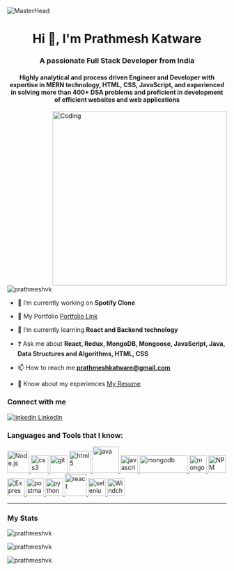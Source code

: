 ![MasterHead](https://klaxos.com/wp-content/uploads/2018/01/strategy-light-bulbs.jpg)
<h1 align="center">Hi 👋, I'm Prathmesh Katware</h1>
<h3 align="center">A passionate Full Stack Developer from India</h3>
<h4 align="center">Highly analytical and process driven Engineer and Developer with expertise in MERN technology, HTML, CSS, JavaScript, and experienced in solving more than 400+ DSA problems and proficient in development of efficient websites and web applications</h4>
<img align="right" alt="Coding" width="400" src="https://cdn.dribbble.com/users/1162077/screenshots/3848914/programmer.gif"/>

<p align="left"> <img src="https://komarev.com/ghpvc/?username=prathmeshvk&label=Profile%20views&color=0e75b6&style=flat" alt="prathmeshvk" /> </p>

<!-- <p align="left"> <a href="https://github.com/ryo-ma/github-profile-trophy"><img src="https://github-profile-trophy.vercel.app/?username=prathmeshvk" alt="prathmeshvk" /></a> </p> -->

- 🔭 I’m currently working on **Spotify Clone**

- 💼 My Portfolio [Portfolio Link](https://prathmeshvkportfolio.netlify.app)

- 🌱 I’m currently learning **React and Backend technology**

- ❓ Ask me about **React, Redux, MongoDB, Mongoose, JavaScript, Java, Data Structures and Algorithms, HTML, CSS**

- 📫 How to reach me **prathmeshkatware@gmail.com**

- 📄 Know about my experiences [My Resume](https://drive.google.com/file/d/177pwTKgpRLp_j8gF9eYfb6vLArjrXxG_/view?usp=sharing)

<h3 align="left">Connect with me</h3>

 <a href="https://www.linkedin.com/in/prathmesh-katware-89a5bb229/" rel="nofollow noreferrer">
    <img src="https://i.stack.imgur.com/gVE0j.png" alt="linkedin"> LinkedIn
 </a>

<h3 align="left">Languages and Tools that I know:</h3>
<p align="left"> <a href="https://nodejs.org/en/docs/" target="_blank" rel="noreferrer"> <img src="https://upload.wikimedia.org/wikipedia/commons/thumb/d/d9/Node.js_logo.svg/590px-Node.js_logo.svg.png" alt="Node.js" width="" height="50"/> </a>
<a href="https://www.w3schools.com/css/" target="_blank" rel="noreferrer"> <img src="https://upload.wikimedia.org/wikipedia/commons/6/62/CSS3_logo.svg" alt="css3" width="40" height="40"/> </a> <a href="https://git-scm.com/" target="_blank" rel="noreferrer"> <img src="https://www.vectorlogo.zone/logos/git-scm/git-scm-icon.svg" alt="git" width="40" height="40"/> </a> <a href="https://www.w3.org/html/" target="_blank" rel="noreferrer"> <img src="https://upload.wikimedia.org/wikipedia/commons/6/61/HTML5_logo_and_wordmark.svg" alt="html5" width="50" height="50"/> </a><a href="https://www.java.com" target="_blank" rel="noreferrer"> <img src="https://brandslogos.com/wp-content/uploads/images/large/java-logo-1.png" alt="java" width="60" height="60"/> </a><a href="https://developer.mozilla.org/en-US/docs/Web/JavaScript" target="_blank" rel="noreferrer"> <img src="https://upload.wikimedia.org/wikipedia/commons/thumb/9/99/Unofficial_JavaScript_logo_2.svg/512px-Unofficial_JavaScript_logo_2.svg.png" alt="javascript" width="40" height="40"/> </a> <a href="https://www.mongodb.com/" target="_blank" rel="noreferrer"> <img src="https://upload.wikimedia.org/wikipedia/commons/e/eb/MongoDB_Logo.png" alt="mongodb" width="110" height="40"/> </a>  <a href="https://mongoosejs.com/" target="_blank" rel="noreferrer"> <img src="https://encrypted-tbn0.gstatic.com/images?q=tbn:ANd9GcQM6Ctq5OzZTQcrfjvxeHO6Dr4LdXKztRpNz8sRkSBtiBIcestmzsz4frgx8rvvxKKGlKw&usqp=CAU" alt="mongoose" width="" height="40"/> </a> <a href="https://docs.npmjs.com/" target="_blank" rel="noreferrer"> <img src="https://upload.wikimedia.org/wikipedia/commons/thumb/d/db/Npm-logo.svg/540px-Npm-logo.svg.png" alt="NPM" width="" height="40"/> </a> <a href="https://expressjs.com/" target="_blank" rel="noreferrer"> <img src="https://upload.wikimedia.org/wikipedia/commons/6/64/Expressjs.png" alt="Express" width="" height="40"/> </a> <a href="https://postman.com" target="_blank" rel="noreferrer"> <img src="https://www.vectorlogo.zone/logos/getpostman/getpostman-icon.svg" alt="postman" width="40" height="40"/> </a> <a href="https://www.python.org" target="_blank" rel="noreferrer"> <img src="https://upload.wikimedia.org/wikipedia/commons/thumb/c/c3/Python-logo-notext.svg/1869px-Python-logo-notext.svg.png" alt="python" width="40" height="40"/> </a>
<a href="https://reactjs.org/" target="_blank" rel="noreferrer"> <img src="https://upload.wikimedia.org/wikipedia/commons/thumb/a/a7/React-icon.svg/2300px-React-icon.svg.png" alt="react" width="50" height="50"/> </a> 
<a href="https://www.selenium.dev" target="_blank" rel="noreferrer"> <img src="https://upload.wikimedia.org/wikipedia/commons/d/d5/Selenium_Logo.png" alt="selenium" width="40" height="40"/> </a>
<a href="https://www.ptc.com/en/products/windchill" target="_blank" rel="noreferrer"> <img src="https://www.jks.ch/img/logo-windchill-011024x768.jpg" alt="Windchill" width="" height="40"/> </a> </p>
<hr/>
<h3 align="left">My Stats</h3>
<p><img align="center" src="https://github-readme-stats.vercel.app/api/top-langs?username=prathmeshvk&show_icons=true&locale=en&layout=compact" alt="prathmeshvk" /></p>

<p><img align="center" src="https://github-readme-stats.vercel.app/api?username=prathmeshvk&show_icons=true&locale=en" alt="prathmeshvk" /></p>

<p><img align="center" src="https://github-readme-streak-stats.herokuapp.com/?user=prathmeshvk&" alt="prathmeshvk" /></p>


